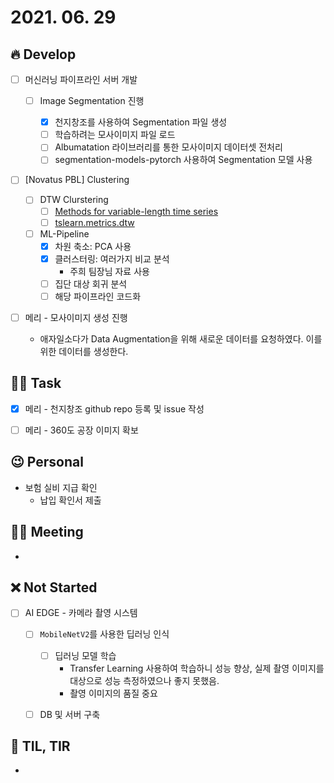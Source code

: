 # 2021. 06. 29

## 🔥 Develop

- [ ] 머신러닝 파이프라인 서버 개발

  - [ ] Image Segmentation 진행

    - [x] 천지창조를 사용하여 Segmentation 파일 생성
    - [ ] 학습하려는 모사이미지 파일 로드
    - [ ] Albumatation 라이브러리를 통한 모사이미지 데이터셋 전처리
    - [ ] segmentation-models-pytorch 사용하여 Segmentation 모델 사용

- [ ] [Novatus PBL] Clustering
  - [ ] DTW Clurstering
    - [ ] [Methods for variable-length time series](https://tslearn.readthedocs.io/en/stable/variablelength.html#clustering)
    - [ ] [tslearn.metrics.dtw](https://tslearn.readthedocs.io/en/stable/gen_modules/metrics/tslearn.metrics.dtw.html)
  - [ ] ML-Pipeline
    - [x] 차원 축소: PCA 사용
    - [x] 클러스터링: 여러가지 비교 분석
      * 주희 팀장님 자료 사용
    - [ ] 집단 대상 회귀 분석
    - [ ] 해당 파이프라인 코드화
  
- [ ] 메리 - 모사이미지 생성 진행
  * 애자일소다가 Data Augmentation을 위해 새로운 데이터를 요청하였다. 이를 위한 데이터를 생성한다.



##  🏳‍🌈 Task

- [x] 메리 - 천지창조 github repo 등록 및 issue 작성
- [ ] 메리 - 360도 공장 이미지 확보



## 😉 Personal

* 보험 실비 지급 확인
  * 납입 확인서 제출




## 🙈 Meeting

* 



## ❌ Not Started

- [ ] AI EDGE - 카메라 촬영 시스템
  - [ ] `MobileNetV2`를 사용한 딥러닝 인식
    - [ ] 딥러닝 모델 학습
      - Transfer Learning 사용하여 학습하니 성능 향상, 실제 촬영 이미지를 대상으로 성능 측정하였으나 좋지 못했음.
      - 촬영 이미지의 품질 중요
  - [ ] DB 및 서버 구축



## 📸 TIL, TIR

* 
